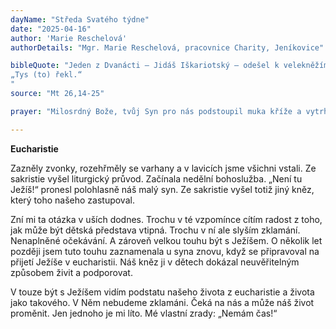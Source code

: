 ```yaml
---
dayName: "Středa Svatého týdne"
date: "2025-04-16"
author: 'Marie Reschelová'
authorDetails: "Mgr. Marie Reschelová, pracovnice Charity, Jeníkovice"

bibleQuote: "Jeden z Dvanácti – Jidáš Iškariotský – odešel k velekněžím a zeptal se jich: „Co mi dáte, když vám ho zradím?“ Oni s ním smluvili třicet stříbrných. Od té chvíle hledal vhodnou příležitost, aby ho zradil. První den o svátcích nekvašeného chleba přistoupili učedníci k Ježíšovi s otázkou: „Kde chceš, abychom ti připravili velikonoční večeři?“ On řekl: „Jděte do města k jistému (člověku) a vyřiďte mu, že Mistr vzkazuje: Můj čas je blízko; budu u tebe se svými učedníky slavit velikonoční večeři.“ Učedníci udělali, jak jim Ježíš nařídil, a připravili velikonočního beránka. Když nastal večer, zaujal místo u stolu s Dvanácti. Při jídle jim řekl: „Amen, pravím vám: Jeden z vás mě zradí.“ Velmi se zarmoutili a začali mu říkat jeden přes druhého: „Jsem to snad já, Pane?“ Odpověděl: „Kdo si se mnou namáčí rukou v míse, ten mě zradí. Syn člověka sice odchází, jak je o něm psáno, ale běda tomu člověku, který Syna člověka zradí. Pro toho člověka by bylo lépe, kdyby se nebyl narodil.“ Také Jidáš, který ho chtěl zradit, se zeptal: „Jsem to snad já, Mistře?“ Odpověděl mu:
„Tys (to) řekl.“
"
source: "Mt 26,14-25"

prayer: "Milosrdný Bože, tvůj Syn pro nás podstoupil muka kříže a vytrhl nás z moci nepřítele; prosíme tě, naplň nás svou milostí a doveď nás až ke slávě vzkříšení, aby se na nás dovršilo dílo vykoupení. Skrze tvého Syna…"

---
```


**Eucharistie**

Zazněly zvonky, rozehřměly se varhany a v lavicích jsme všichni vstali. Ze sakristie vyšel liturgický průvod. Začínala nedělní bohoslužba. „Není tu Ježíš!“ pronesl polohlasně náš malý syn. Ze sakristie vyšel totiž jiný kněz, který toho našeho zastupoval.

Zní mi ta otázka v uších dodnes. Trochu v té vzpomínce cítím radost z toho, jak může být dětská představa vtipná. Trochu v ní ale slyším zklamání. Nenaplněné očekávání. A zároveň velkou touhu být s Ježíšem. O několik let později jsem tuto touhu zaznamenala u syna znovu, když se připravoval na přijetí Ježíše v eucharistii. Náš kněz ji v dětech dokázal neuvěřitelným způsobem živit a podporovat.

V touze být s Ježíšem vidím podstatu našeho života z eucharistie a života jako takového. V Něm nebudeme zklamáni. Čeká na nás a může náš život proměnit. Jen jednoho je mi líto. Mé vlastní zrady: „Nemám čas!“

